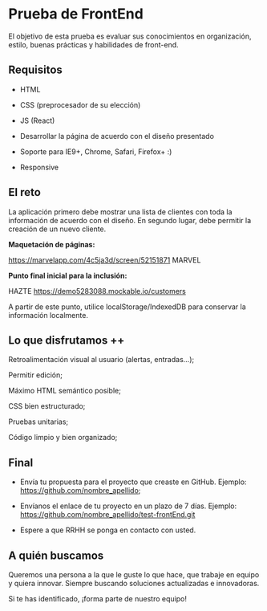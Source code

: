 # Prueba de FrontEnd
El objetivo de esta prueba es evaluar sus conocimientos en organización, estilo, buenas prácticas y habilidades de front-end.

## Requisitos
* HTML

* CSS (preprocesador de su elección)

* JS (React)

* Desarrollar la página de acuerdo con el diseño presentado

* Soporte para IE9+, Chrome, Safari, Firefox+ :)

* Responsive

## El reto
La aplicación primero debe mostrar una lista de clientes con toda la información de acuerdo con el diseño. En segundo lugar, debe permitir la creación de un nuevo cliente.

**Maquetación de páginas:**

https://marvelapp.com/4c5ja3d/screen/52151871 MARVEL

**Punto final inicial para la inclusión:**

HAZTE https://demo5283088.mockable.io/customers

A partir de este punto, utilice localStorage/IndexedDB para conservar la información localmente.

## Lo que disfrutamos ++
Retroalimentación visual al usuario (alertas, entradas...);

Permitir edición;

Máximo HTML semántico posible;

CSS bien estructurado;

Pruebas unitarias;

Código limpio y bien organizado;

## Final
* Envía tu propuesta para el proyecto que creaste en GitHub. Ejemplo: https://github.com/nombre_apellido;

* Envíanos el enlace de tu proyecto en un plazo de 7 días. Ejemplo: https://github.com/nombre_apellido/test-frontEnd.git

* Espere a que RRHH se ponga en contacto con usted.

## A quién buscamos
Queremos una persona a la que le guste lo que hace, que trabaje en equipo y quiera innovar. Siempre buscando soluciones actualizadas e innovadoras.

Si te has identificado, ¡forma parte de nuestro equipo!
